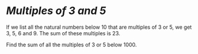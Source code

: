 # *Multiples of 3 and 5*
  If we list all the natural numbers below 10 that are multiples of 3 or 5, we get  3, 5, 6 and 9. The sum of these multiples is 23.  

  Find the sum of all the multiples of 3 or 5 below 1000.